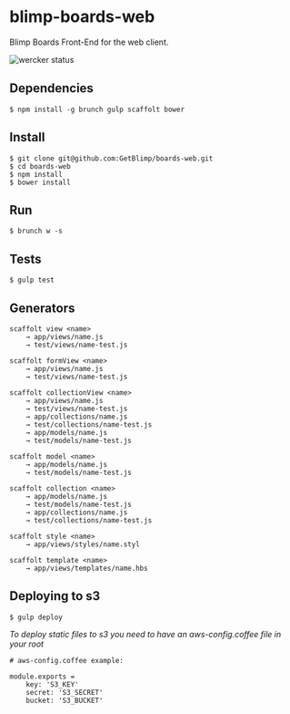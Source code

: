 blimp-boards-web
================

Blimp Boards Front-End for the web client.

![wercker status](https://app.wercker.com/status/6618c352f999f43ba14a55b3ac2a36f5/s/ "wercker status")

Dependencies
------------

    $ npm install -g brunch gulp scaffolt bower

Install
-------

    $ git clone git@github.com:GetBlimp/boards-web.git
    $ cd boards-web
    $ npm install
    $ bower install

Run
---

    $ brunch w -s

Tests
-----

    $ gulp test

Generators
----------

    scaffolt view <name>
        → app/views/name.js
        → test/views/name-test.js

    scaffolt formView <name>
        → app/views/name.js
        → test/views/name-test.js

    scaffolt collectionView <name>
        → app/views/name.js
        → test/views/name-test.js
        → app/collections/name.js
        → test/collections/name-test.js
        → app/models/name.js
        → test/models/name-test.js

    scaffolt model <name>
        → app/models/name.js
        → test/models/name-test.js

    scaffolt collection <name>
        → app/models/name.js
        → test/models/name-test.js
        → app/collections/name.js
        → test/collections/name-test.js

    scaffolt style <name>
        → app/views/styles/name.styl

    scaffolt template <name>
        → app/views/templates/name.hbs

Deploying to s3
---------------

    $ gulp deploy

*To deploy static files to s3 you need to have an aws-config.coffee file in your root*

    # aws-config.coffee example:

    module.exports =
        key: 'S3_KEY'
        secret: 'S3_SECRET'
        bucket: 'S3_BUCKET'
